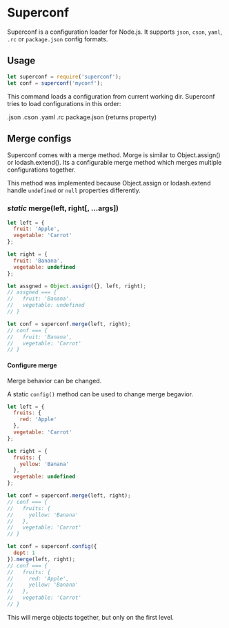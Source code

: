 Superconf
=========

Superconf is a configuration loader for Node.js.
It supports `json`, `cson`, `yaml`, `.rc` or `package.json` config formats.

## Usage

```js
let superconf = require('superconf');
let conf = superconf('myconf');

```

This command loads a configuration from current working dir.
Superconf tries to load configurations in this order:

<name>.json
<name>.cson
<name>.yaml
.<name>rc
package.json (returns <name> property)

## Merge configs

Superconf comes with a merge method. Morge is similar to Object.assign() or lodash.extend().
Its a configurable merge method which merges multiple configurations together.

This method was implemented because Object.assign or lodash.extend handle `undefined` or `null` properties differently.

### *static* merge(left, right[, ...args])

```js
let left = {
  fruit: 'Apple',
  vegetable: 'Carrot'
};

let right = {
  fruit: 'Banana',
  vegetable: undefined
};

let assgned = Object.assign({}, left, right);
// assgned === {
//   fruit: 'Banana'.
//   vegetable: undefined
// }

let conf = superconf.merge(left, right);
// conf === {
//   fruit: 'Banana',
//   vegetable: 'Carrot'
// }

```

#### Configure merge

Merge behavior can be changed.

A static `config()` method can be used to change merge begavior.

```js
let left = {
  fruits: {
    red: 'Apple'
  },
  vegetable: 'Carrot'
};

let right = {
  fruits: {
    yellow: 'Banana'
  },
  vegetable: undefined
};

let conf = superconf.merge(left, right);
// conf === {
//   fruits: {
//     yellow: 'Banana'
//   },
//   vegetable: 'Carrot'
// }

let conf = superconf.config({
  dept: 1
}).merge(left, right);
// conf === {
//   fruits: {
//     red: 'Apple',
//     yellow: 'Banana'
//   },
//   vegetable: 'Carrot'
// }
```
This will merge objects together, but only on the first level.

